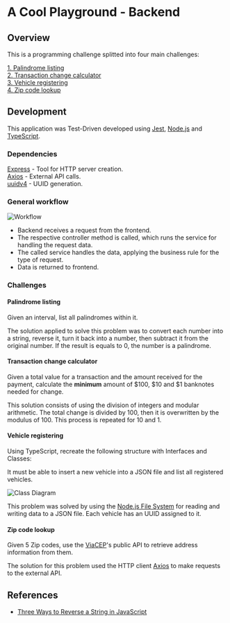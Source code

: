 # A Cool Playground - Backend

## Overview
This is a programming challenge splitted into four main challenges:

[1. Palindrome listing](#palindrome-listing)<br>
[2. Transaction change calculator](#transaction-change-calculator)<br>
[3. Vehicle registering](#vehicle-registering)<br>
[4. Zip code lookup](#zip-code-lookup)

## Development
This application was Test-Driven developed using [Jest](https://jestjs.io/), [Node.js](https://nodejs.org/) and [TypeScript](https://www.typescriptlang.org/).

### Dependencies
[Express](https://www.npmjs.com/package/express) - Tool for HTTP server creation.<br>
[Axios](https://www.npmjs.com/package/axios) - External API calls.<br>
[uuidv4](https://www.npmjs.com/package/axios) - UUID generation.

### General workflow
![Workflow](https://i.imgur.com/2oaQE34.png)
- Backend receives a request from the frontend.
- The respective controller method is called, which runs the service for handling the request data.
- The called service handles the data, applying the business rule for the type of request.
- Data is returned to frontend.

### Challenges
#### Palindrome listing
Given an interval, list all palindromes within it.

The solution applied to solve this problem was to convert each number into a string, reverse it, turn it back into a number, then subtract it from the original number. If the result is equals to 0, the number is a palindrome.

#### Transaction change calculator
Given a total value for a transaction and the amount received for the payment, calculate the **minimum** amount of $100, $10 and $1 banknotes needed for change.

This solution consists of using the division of integers and modular arithmetic. The total change is divided by 100, then it is overwritten by the modulus of 100. This process is repeated for 10 and 1.

#### Vehicle registering
Using TypeScript, recreate the following structure with Interfaces and Classes:

It must be able to insert a new vehicle into a JSON file and list all registered vehicles.

![Class Diagram](https://imgur.com/RdubdLc.png)

This problem was solved by using the [Node.js File System](https://nodejs.org/api/fs.html) for reading and writing data to a JSON file. Each vehicle has an UUID assigned to it.

#### Zip code lookup
Given 5 Zip codes, use the [ViaCEP](https://viacep.com.br/)'s public API to retrieve address information from them.

The solution for this problem used the HTTP client [Axios](https://www.npmjs.com/package/axios) to make requests to the external API.

## References
- [Three Ways to Reverse a String in JavaScript](https://www.freecodecamp.org/news/how-to-reverse-a-string-in-javascript-in-3-different-ways-75e4763c68cb/)
